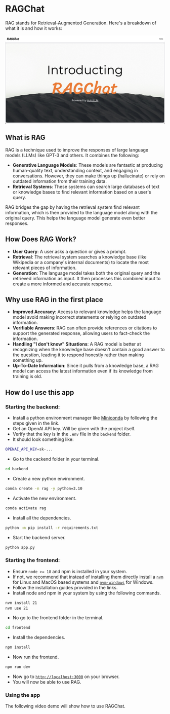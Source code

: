 # RAGChat

RAG stands for Retrieval-Augmented Generation. Here's a breakdown of what it is and how it works:

![](media/ragchat.png)

## What is RAG

RAG is a technique used to improve the responses of large language models (LLMs) like GPT-3 and others. It combines the following:

-   **Generative Language Models**: These models are fantastic at producing human-quality text, understanding context, and engaging in conversations. However, they can make things up (hallucinate) or rely on outdated information from their training data.
-   **Retrieval Systems**: These systems can search large databases of text or knowledge bases to find relevant information based on a user's query.

RAG bridges the gap by having the retrieval system find relevant information, which is then provided to the language model along with the original query. This helps the language model generate even better responses.

## How Does RAG Work?

-   **User Query**: A user asks a question or gives a prompt.
-   **Retrieval**: The retrieval system searches a knowledge base (like Wikipedia or a company's internal documents) to locate the most relevant pieces of information.
-   **Generation**: The language model takes both the original query and the retrieved information as input. It then processes this combined input to create a more informed and accurate response.

## Why use RAG in the first place

-   **Improved Accuracy**: Access to relevant knowledge helps the language model avoid making incorrect statements or relying on outdated information.
-   **Verifiable Answers**: RAG can often provide references or citations to support the generated response, allowing users to fact-check the information.
-   **Handling "I don't know" Situations**: A RAG model is better at recognizing when the knowledge base doesn't contain a good answer to the question, leading it to respond honestly rather than making something up.
-   **Up-To-Date Information**: Since it pulls from a knowledge base, a RAG model can access the latest information even if its knowledge from training is old.

## How do I use this app

### Starting the backend:

-   Install a python environment manager like [Miniconda](https://docs.anaconda.com/free/miniconda/#quick-command-line-install) by following the steps given in the link.
-   Get an OpenAI API key. Will be given with the project itself.
-   Verify that the key is in the `.env` file in the `backend` folder.
-   It should look something like:

```bash
OPENAI_API_KEY=sk-...
```

-   Go to the cackend folder in your terminal.

```bash
cd backend
```

-   Create a new python environment.

```bash
conda create -n rag -y python=3.10
```

-   Activate the new environment.

```bash
conda activate rag
```

-   Install all the dependencies.

```bash
python -m pip install -r requirements.txt
```

-   Start the backend server.

```bash
python app.py
```

### Starting the frontend:

-   Ensure `node >= 18` and npm is installed in your system.
-   If not, we recommend that instead of installing them directly install a [`nvm`](https://github.com/nvm-sh/nvm) for Linux and MacOS based systems and [`nvm-windows`](https://github.com/coreybutler/nvm-windows) for Windows.
-   Follow the installation guides provided in the links.
-   Install node and npm in your system by using the following commands.

```bash
nvm install 21
nvm use 21
```

-   No go to the frontend folder in the terminal.

```bash
cd frontend
```

-   Install the dependencies.

```bash
npm install
```

-   Now run the frontend.

```bash
npm run dev
```

-   Now go to [`http://localhost:3000`](http://localhost:3000) on your browser.
-   You will now be able to use RAG.

### Using the app

The following video demo will show how to use RAGChat.
